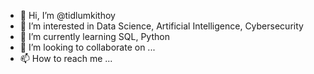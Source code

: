 - 👋 Hi, I’m @tidlumkithoy
- 👀 I’m interested in Data Science, Artificial Intelligence, Cybersecurity
- 🌱 I’m currently learning SQL, Python
- 💞️ I’m looking to collaborate on ...
- 📫 How to reach me ...

<!---
tidlumkithoy/tidlumkithoy is a ✨ special ✨ repository because its `README.md` (this file) appears on your GitHub profile.
You can click the Preview link to take a look at your changes.
--->
